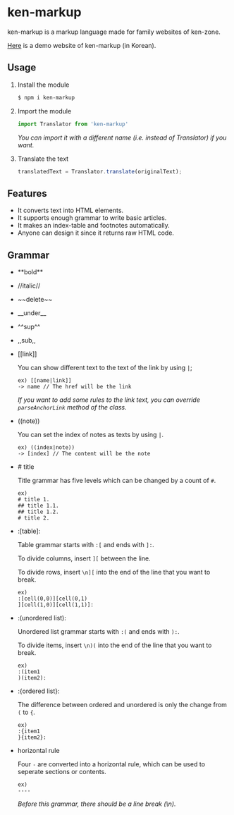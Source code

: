 # ken-markup

ken-markup is a markup language made for family websites of ken-zone.

[Here](https://ken-markup.vercel.app) is a demo website of ken-markup (in Korean).

## Usage 

1. Install the module 

    ```bash
    $ npm i ken-markup
    ```

1. Import the module 

    ```js
    import Translator from 'ken-markup'
    ```

    *You can import it with a different name (i.e. instead of Translator) if you want.*

1. Translate the text

    ```js
    translatedText = Translator.translate(originalText);
    ```

## Features

* It converts text into HTML elements.
* It supports enough grammar to write basic articles.
* It makes an index-table and footnotes automatically.
* Anyone can design it since it returns raw HTML code.

## Grammar

* \*\*bold**
* \//italic//
* \~~delete~~
* \_\_under__
* ^^sup^^
* ,,sub,,
* \[\[link]]

    You can show different text to the text of the link by using `|`;

    ```
    ex) [[name|link]]
    -> name // The href will be the link
    ```

    *If you want to add some rules to the link text, you can override `parseAnchorLink` method of the class.*

* \(\(note))

    You can set the index of notes as texts by using `|`.

    ```
    ex) ((index|note))
    -> [index] // The content will be the note
    ```

* \# title

    Title grammar has five levels which can be changed by a count of `#`.

    ```
    ex)
    # title 1.
    ## title 1.1.
    ## title 1.2.
    # title 2.
    ```

* :[table]:

    Table grammar starts with `:[` and ends with `]:`.

    To divide columns, insert `][` between the line.

    To divide rows, insert `\n][` into the end of the line that you want to break.

    ```
    ex)
    :[cell(0,0)][cell(0,1)
    ][cell(1,0)][cell(1,1)]:
    ```

* :(unordered list):

    Unordered list grammar starts with `:(` and ends with `):`.

    To divide items, insert `\n)(` into the end of the line that you want to break.

    ```
    ex)
    :(item1
    )(item2):
    ```

* :{ordered list}:

    The difference between ordered and unordered is only the change from `(` to `{`.

    ```
    ex)
    :{item1
    }{item2}:
    ```

* horizontal rule

    Four `-` are converted into a horizontal rule, which can be used to seperate sections or contents.

    ```
    ex)
    ----
    ```
    *Before this grammar, there should be a line break (\n).*